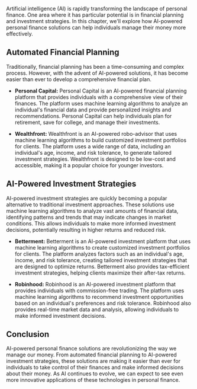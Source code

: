 
Artificial intelligence (AI) is rapidly transforming the landscape of personal finance. One area where it has particular potential is in financial planning and investment strategies. In this chapter, we'll explore how AI-powered personal finance solutions can help individuals manage their money more effectively.

Automated Financial Planning
----------------------------

Traditionally, financial planning has been a time-consuming and complex process. However, with the advent of AI-powered solutions, it has become easier than ever to develop a comprehensive financial plan.

* **Personal Capital:** Personal Capital is an AI-powered financial planning platform that provides individuals with a comprehensive view of their finances. The platform uses machine learning algorithms to analyze an individual's financial data and provide personalized insights and recommendations. Personal Capital can help individuals plan for retirement, save for college, and manage their investments.

* **Wealthfront:** Wealthfront is an AI-powered robo-advisor that uses machine learning algorithms to build customized investment portfolios for clients. The platform uses a wide range of data, including an individual's age, income, and risk tolerance, to generate tailored investment strategies. Wealthfront is designed to be low-cost and accessible, making it a popular choice for younger investors.

AI-Powered Investment Strategies
--------------------------------

AI-powered investment strategies are quickly becoming a popular alternative to traditional investment approaches. These solutions use machine learning algorithms to analyze vast amounts of financial data, identifying patterns and trends that may indicate changes in market conditions. This allows individuals to make more informed investment decisions, potentially resulting in higher returns and reduced risk.

* **Betterment:** Betterment is an AI-powered investment platform that uses machine learning algorithms to create customized investment portfolios for clients. The platform analyzes factors such as an individual's age, income, and risk tolerance, creating tailored investment strategies that are designed to optimize returns. Betterment also provides tax-efficient investment strategies, helping clients maximize their after-tax returns.

* **Robinhood:** Robinhood is an AI-powered investment platform that provides individuals with commission-free trading. The platform uses machine learning algorithms to recommend investment opportunities based on an individual's preferences and risk tolerance. Robinhood also provides real-time market data and analysis, allowing individuals to make informed investment decisions.

Conclusion
----------

AI-powered personal finance solutions are revolutionizing the way we manage our money. From automated financial planning to AI-powered investment strategies, these solutions are making it easier than ever for individuals to take control of their finances and make informed decisions about their money. As AI continues to evolve, we can expect to see even more innovative applications of these technologies in personal finance.

